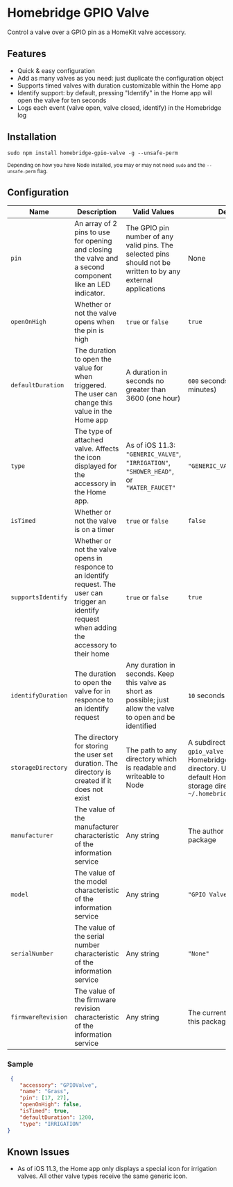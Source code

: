# Homebridge GPIO Valve
Control a valve over a GPIO pin as a HomeKit valve accessory.

## Features
- Quick & easy configuration
- Add as many valves as you need: just duplicate the configuration object
- Supports timed valves with duration customizable within the Home app
- Identify support: by default, pressing "Identify" in the Home app will open the valve for ten seconds
- Logs each event (valve open, valve closed, identify) in the Homebridge log

## Installation
```
sudo npm install homebridge-gpio-valve -g --unsafe-perm
```
<small>Depending on how you have Node installed, you may or may not need `sudo` and the `--unsafe-perm` flag.</small>

## Configuration
| Name | Description | Valid Values | Default |
|---|---|---|---|
| `pin` | An array of 2 pins to use for opening and closing the valve and a second component like an LED indicator. | The GPIO pin number of any valid pins. The selected pins should not be written to by any external applications | None |
| `openOnHigh` | Whether or not the valve opens when the pin is high | `true` or `false` | `true`|
| `defaultDuration` | The duration to open the value for when triggered. The user can change this value in the Home app | A duration in seconds no greater than 3600 (one hour) | `600` seconds (ten minutes) |
| `type` | The type of attached valve. Affects the icon displayed for the accessory in the Home app. | As of iOS 11.3: `"GENERIC_VALVE"`, `"IRRIGATION"`, `"SHOWER_HEAD"`, or `"WATER_FAUCET"` | `"GENERIC_VALVE"` |
| `isTimed` | Whether or not the valve is on a timer | `true` or `false` | `false` |
| `supportsIdentify` | Whether or not the valve opens in responce to an identify request. The user can trigger an identify request when adding the accessory to their home | `true` or `false` | `true` |
| `identifyDuration` | The duration to open the valve for in responce to an identify request | Any duration in seconds. Keep this valve as short as possible; just allow the valve to open and be identified | `10` seconds |
| `storageDirectory` | The directory for storing the user set duration. The directory is created if it does not exist | The path to any directory which is readable and writeable to Node | A subdirectory called `gpio_valve` within the Homebridge storage directory. Using the default Homebridge storage directory: `~/.homebridge/gpio_valve` |
| `manufacturer` | The value of the manufacturer characteristic of the information service | Any string | The author of this package |
| `model` | The value of the model characteristic of the information service | Any string | `"GPIO Valve"` |
| `serialNumber` | The value of the serial number characteristic of the information service | Any string | `"None"` |
| `firmwareRevision` | The value of the firmware revision characteristic of the information service | Any string | The current version of this package |

### Sample
```json
 {
    "accessory": "GPIOValve",
    "name": "Grass",
    "pin": [17, 27],
    "openOnHigh": false,
    "isTimed": true,
    "defaultDuration": 1200,
    "type": "IRRIGATION"
}
```
## Known Issues
- As of iOS 11.3, the Home app only displays a special icon for irrigation valves. All other valve types receive the same generic icon.
